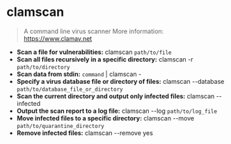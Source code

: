 # clamscan
> A command line virus scanner
> More information: <https://www.clamav.net>
- **Scan a file for vulnerabilities:**
clamscan `path/to/file`
- **Scan all files recursively in a specific directory:**
clamscan -r `path/to/directory`
- **Scan data from stdin:**
`command` | clamscan -
- **Specify a virus database file or directory of files:**
clamscan --database `path/to/database_file_or_directory`
- **Scan the current directory and output only infected files:**
clamscan --infected
- **Output the scan report to a log file:**
clamscan --log `path/to/log_file`
- **Move infected files to a specific directory:**
clamscan --move `path/to/quarantine_directory`
- **Remove infected files:**
clamscan --remove yes
